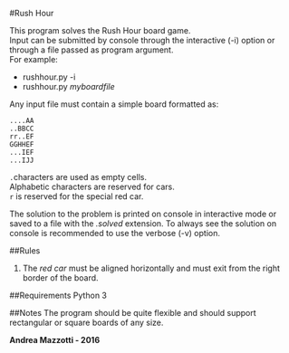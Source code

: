 #Rush Hour

This program solves the Rush Hour board game.  
Input can be submitted by console through the interactive (-i) option or through a file passed as program argument.  
For example:  
- rushhour.py -i   
- rushhour.py *myboardfile*

Any input file must contain a simple board formatted as:

	....AA
	..BBCC
	rr..EF
	GGHHEF
	...IEF
	...IJJ


`.`characters are used as empty cells.  
Alphabetic characters are reserved for cars.   
`r` is reserved for the special red car. 

The solution to the problem is printed on console in interactive mode or saved to a file with the *.solved* extension.
To always see the solution on console is recommended to use the verbose (-v) option.  

##Rules
1. The *red car* must be aligned horizontally and must exit from the right border of the board.

##Requirements
Python 3

##Notes
The program should be quite flexible and should support rectangular or square boards of any size.

**Andrea Mazzotti - 2016**
